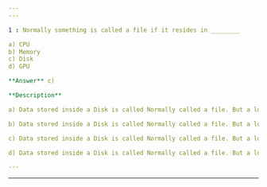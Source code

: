 ```yaml
---
---

1 : Normally something is called a file if it resides in ________  

a) CPU  
b) Memory  
c) Disk  
d) GPU  

**Answer** c)

**Description**

a) Data stored inside a Disk is called Normally called a file. But a lot of objects in Linux, Windows, etc. are accessed like a file while they reside in Memory like Process, Network connections, etc.

b) Data stored inside a Disk is called Normally called a file. But a lot of objects in Linux, Windows, etc. are accessed like a file while they reside in Memory like Process, Network connections, etc.

c) Data stored inside a Disk is called Normally called a file. But a lot of objects in Linux, Windows, etc. are accessed like a file while they reside in Memory like Process, Network connections, etc.

d) Data stored inside a Disk is called Normally called a file. But a lot of objects in Linux, Windows, etc. are accessed like a file while they reside in Memory like Process, Network connections, etc.

---
```

---

